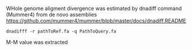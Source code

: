 WHole genome aligment divergence was estimated by dnadiff command (Mummer4) from de novo assemblies
https://github.com/mummer4/mummer/blob/master/docs/dnadiff.README

```
dnadifff -r pathToRef.fa -q PathToQuery.fa
```

M-M value was extracted
